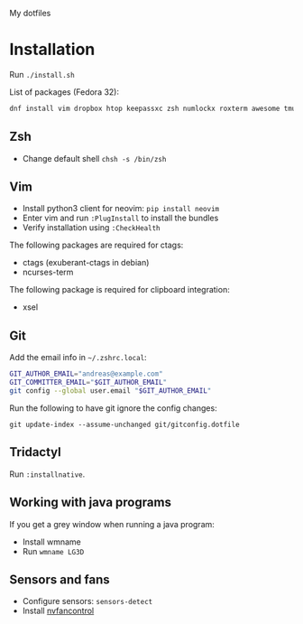 My dotfiles


# Installation

Run `./install.sh`

List of packages (Fedora 32):
```zsh
dnf install vim dropbox htop keepassxc zsh numlockx roxterm awesome tmux vicious ctags ncurses-term xclip xscreensaver beesu lxappearance wmname util-linux-user hub neovim ack redshift httpie lm_sensors yp-tools jq gron
```

## Zsh

* Change default shell `chsh -s /bin/zsh`

## Vim

* Install python3 client for neovim: `pip install neovim`
* Enter vim and run `:PlugInstall` to install the bundles
* Verify installation using `:CheckHealth`

The following packages are required for ctags:
* ctags (exuberant-ctags in debian)
* ncurses-term

The following package is required for clipboard integration:
* xsel

## Git

Add the email info in `~/.zshrc.local`:

```zsh
GIT_AUTHOR_EMAIL="andreas@example.com"
GIT_COMMITTER_EMAIL="$GIT_AUTHOR_EMAIL"
git config --global user.email "$GIT_AUTHOR_EMAIL"
```

Run the following to have git ignore the config changes:

    git update-index --assume-unchanged git/gitconfig.dotfile

## Tridactyl

Run `:installnative`.

## Working with java programs

If you get a grey window when running a java program:

* Install wmname
* Run `wmname LG3D`

## Sensors and fans

* Configure sensors: `sensors-detect`
* Install [nvfancontrol](https://github.com/foucault/nvfancontrol)
